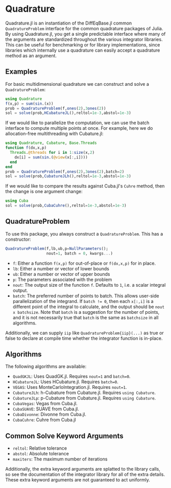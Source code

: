 # Quadrature

Quadrature.jl is an instantiation of the DiffEqBase.jl common `QuadratureProblem`
interface for the common quadrature packages of Julia. By using Quadrature.jl,
you get a single predictable interface where many of the arguments are
standardized throughout the various integrator libraries. This can be useful
for benchmarking or for library implementations, since libraries which internally
use a quadrature can easily accept a quadrature method as an argument.

## Examples

For basic multidimensional quadrature we can construct and solve a `QuadratureProblem`:

```julia
using Quadrature
f(x,p) = sum(sin.(x))
prob = QuadratureProblem(f,ones(2),3ones(2))
sol = solve(prob,HCubatureJL(),reltol=1e-3,abstol=1e-3)
```

If we would like to parallelize the computation, we can use the batch interface
to compute multiple points at once. For example, here we do allocation-free
multithreading with Cubature.jl:

```julia
using Quadrature, Cubature, Base.Threads
function f(dx,x,p)
  Threads.@threads for i in 1:size(x,2)
    dx[i] = sum(sin.(@view(x[:,i])))
  end
end
prob = QuadratureProblem(f,ones(2),3ones(2),batch=2)
sol = solve(prob,CubatureJLh(),reltol=1e-3,abstol=1e-3)
```

If we would like to compare the results against Cuba.jl's `Cuhre` method, then
the change is one argument change:

```julia
using Cuba
sol = solve(prob,CubaCuhre(),reltol=1e-3,abstol=1e-3)
```

## QuadratureProblem

To use this package, you always construct a `QuadratureProblem`. This has a
constructor:

```julia
QuadratureProblem(f,lb,ub,p=NullParameters();
                  nout=1, batch = 0, kwargs...)
```

- `f`: Either a function `f(x,p)` for out-of-place or `f(dx,x,p)` for in place.
- `lb`: Either a number or vector of lower bounds
- `ub`: Either a number or vector of upper bounds
- `p`: The parameters associated with the problem
- `nout`: The output size of the function `f`. Defaults to `1`, i.e. a scalar
  integral output.
- `batch`: The preferred number of points to batch. This allows user-side
  parallelization of the integrand. If `batch != 0`, then each `x[:,i]` is a
  different point of the integral to calculate, and the output should be
  `nout x batchsize`. Note that `batch` is a suggestion for the number of points,
  and it is not necessarily true that `batch` is the same as `batchsize` in all
  algorithms.

Additionally, we can supply `iip` like `QuadratureProblem{iip}(...)` as true or
false to declare at compile time whether the integrator function is in-place.

## Algorithms

The following algorithms are available:

- `QuadGKJL`: Uses QuadGK.jl. Requires `nout=1` and `batch=0`.
- `HCubatureJL`: Uses HCubature.jl. Requires `batch=0`.
- `VEGAS`: Uses MonteCarloIntegration.jl. Requires `nout=1`.
- `CubatureJLh`: h-Cubature from Cubature.jl. Requires `using Cubature`.
- `CubatureJLp`: p-Cubature from Cubature.jl. Requires `using Cubature`.
- `CubaVegas`: Vegas from Cuba.jl.
- `CubaSUAVE`: SUAVE from Cuba.jl.
- `CubaDivonne`: Divonne from Cuba.jl.
- `CubaCuhre`: Cuhre from Cuba.jl

## Common Solve Keyword Arguments

- `reltol`: Relative tolerance
- `abstol`: Absolute tolerance
- `maxiters`: The maximum number of iterations

Additionally, the extra keyword arguments are splatted to the library calls, so
see the documentation of the integrator library for all of the extra details.
These extra keyword arguments are not guaranteed to act uniformly.
